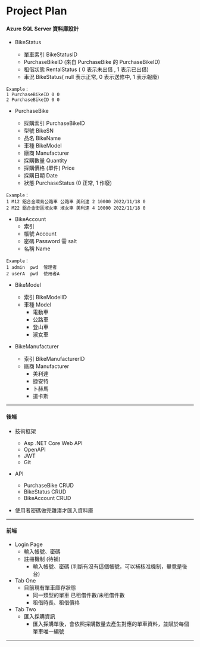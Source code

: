 # Project Plan

#### Azure SQL Server 資料庫設計

- BikeStatus

  - 單車索引 BikeStatusID
  - PurchaseBikeID (來自 PurchaseBike 的 PurchaseBikeID)
  - 租借狀態 RentalStatus ( 0 表示未出借 , 1 表示已出借)
  - 車況 BikeStatus( null 表示正常, 0 表示送修中, 1 表示報廢)

```
Example：
1 PurchaseBikeID 0 0
2 PurchaseBikeID 0 0
```

- PurchaseBike

  - 採購索引 PurchaseBikeID
  - 型號 BikeSN
  - 品名 BikeName
  - 車種 BikeModel
  - 廠商 Manufacturer
  - 採購數量 Quantity
  - 採購價格 (單件) Price
  - 採購日期 Date
  - 狀態 PurchaseStatus (0 正常, 1 作廢)

```
Example：
1 M12 鋁合金環島公路車 公路車 美利達 2 10000 2022/11/18 0
2 M22 鋁合金街區淑女車 淑女車 美利達 4 10000 2022/11/18 0
```

- BikeAccount
  - 索引
  - 帳號 Account
  - 密碼 Password 需 salt
  - 名稱 Name

```
Example：
1 admin  pwd  管理者
2 userA  pwd  使用者A

```

- BikeModel

  - 索引 BikeModelID
  - 車種 Model
    - 電動車
    - 公路車
    - 登山車
    - 淑女車

- BikeManufacturer
  - 索引 BikeManufacturerID
  - 廠商 Manufacturer
    - 美利達
    - 捷安特
    - 卜赫馬
    - 道卡斯

---

#### 後端

- 技術框架
  - Asp .NET Core Web API
  - OpenAPI
  - JWT
  - Git
- API

  - PurchaseBike CRUD
  - BikeStatus CRUD
  - BikeAccount CRUD

- 使用者密碼做完雜湊才匯入資料庫

---

#### 前端

- Login Page
  - 輸入帳號、密碼
  - 註冊機制 (待補)
    - 輸入帳號、密碼 (判斷有沒有這個帳號，可以補核准機制，畢竟是後台)
- Tab One
  - 目前現有單車庫存狀態
    - 同一類型的單車 已租借件數/未租借件數
    - 租借時長、租借價格
- Tab Two
  - 匯入採購資訊
    - 匯入採購單後，會依照採購數量去產生對應的單車資料，並賦於每個單車唯一編號

---
